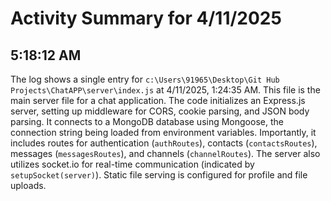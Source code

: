 # Activity Summary for 4/11/2025

## 5:18:12 AM
The log shows a single entry for `c:\Users\91965\Desktop\Git Hub Projects\ChatAPP\server\index.js` at 4/11/2025, 1:24:35 AM. This file is the main server file for a chat application.  The code initializes an Express.js server, setting up middleware for CORS, cookie parsing, and JSON body parsing. It connects to a MongoDB database using Mongoose, the connection string being loaded from environment variables.  Importantly, it includes routes for authentication (`authRoutes`), contacts (`contactsRoutes`), messages (`messagesRoutes`), and channels (`channelRoutes`).  The server also utilizes socket.io for real-time communication (indicated by `setupSocket(server)`).  Static file serving is configured for profile and file uploads.

